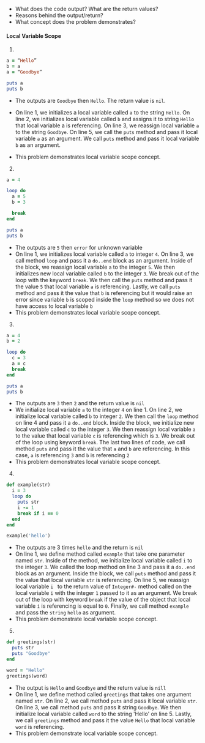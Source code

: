 
- What does the code output? What are the return values?
- Reasons behind the output/return?
- What concept does the problem demonstrates?

#### Local Variable Scope
1.

```ruby
a = “Hello”
b = a
a = “Goodbye”

puts a
puts b
```

- The outputs are `Goodbye` then `Hello`. The return value is `nil`.

- On line 1, we initializes a local variable called `a` to the string `Hello`. On line 2, we initializes local variable called `b` and assigns it to string  `Hello` that local variable a is referencing. On line 3, we reassign local variable `a` to the string `Goodbye`. On line 5, we call the `puts` method and pass it local variable `a` as an argument. We call `puts` method and pass it local variable `b` as an argument.

- This problem demonstrates local variable scope concept.

2.

```ruby
a = 4

loop do
  a = 5
  b = 3

  break
end

puts a
puts b
```

- The outputs are `5` then `error` for unknown variable
- On line 1, we initializes local variable called `a` to integer `4`. On line 3, we call method `loop` and pass it a `do..end` block as an argument. Inside of the block, we reassign local variable `a` to the integer `5`.  We then initializes new local variable called `b` to the integer `3`. We break out of the loop with the keyword `break`. We then call the `puts` method and pass it the value `5` that local variable `a` is referencing. Lastly, we call `puts` method and pass it the value that `b` is referencing but it would raise an error since variable `b` is scoped inside the `loop` method so we does not have access to local variable `b`
- This problem demonstrates local variable scope concept.

3.

```ruby
a = 4
b = 2

loop do
  c = 3
  a = c
  break
end

puts a
puts b
```

- The outputs are `3` then `2` and the return value is `nil`
- We initialize local variable `a` to the integer `4` on line 1. On line 2, we initialize local variable called `b` to integer `2`. We then call the `loop` method on line 4 and pass it a `do..end` block. Inside the block, we initialize new local variable called `c` to the integer `3`. We then reassign local variable `a` to the value that local variable `c` is referencing which is `3`.  We break out of the loop using keyword `break`. The last two lines of code, we call method `puts` and pass it the value that `a` and `b` are referencing. In this case, `a` is referencing `3` and `b` is referencing `2`
- This problem demonstrates local variable scope concept.

4.

```ruby
def example(str)
  i = 3
  loop do
    puts str
    i -= 1
    break if i == 0
  end
end

example('hello')
```

- The outputs are 3 times `hello` and the return is `nil`
- On line 1, we define method called `example` that take one parameter named `str`. Inside of the method, we initialize local variable called `i` to the integer `3`. We called the loop method on line 3 and pass it a `do..end` block as an argument. Inside the block, we call `puts` method and pass it the value that local variable `str` is referencing. On line 5, we reassign local variable `i ` to the return value of `Integer#-` method called on the local variable `i` with the integer `1` passed to it as an argument. We break out of the loop with keyword `break` if the value of the object that local variable `i` is referencing is equal to `0`. Finally, we call method `example` and pass the `string` `hello` as argument.
- This problem demonstrate local variable scope concept.

5.

```ruby
def greetings(str)
  puts str
  puts "Goodbye"
end

word = "Hello"
greetings(word)
```

- The output is `Hello` and `Goodbye` and the return value is `nill`
- On line 1, we define method called `greetings` that takes one argument named `str`. On line 2, we call method `puts` and pass it local variable `str`. On line 3, we call method `puts` and pass it string `Goodbye`. We then initialize local variable called `word` to the string 'Hello' on line 5. Lastly, we call `greetings` method and pass it the value `Hello` that local variable `word` is referencing.
- This problem demonstrate local variable scope concept.
